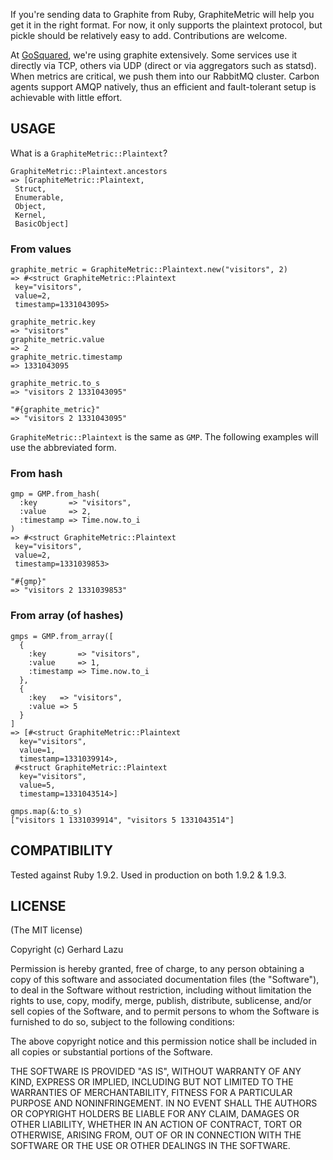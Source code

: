 If you're sending data to Graphite from Ruby, GraphiteMetric will help you get
it in the right format. For now, it only supports the plaintext protocol, but
pickle should be relatively easy to add. Contributions are welcome.

At [GoSquared](http://www.gosquared.com/), we're using graphite extensively.
Some services use it directly via TCP, others via UDP (direct or via
aggregators such as statsd). When metrics are critical, we push them into our
RabbitMQ cluster. Carbon agents support AMQP natively, thus an efficient and
fault-tolerant setup is achievable with little effort.

## USAGE

What is a `GraphiteMetric::Plaintext`?

    GraphiteMetric::Plaintext.ancestors
    => [GraphiteMetric::Plaintext,
     Struct,
     Enumerable,
     Object,
     Kernel,
     BasicObject]

### From values

    graphite_metric = GraphiteMetric::Plaintext.new("visitors", 2)
    => #<struct GraphiteMetric::Plaintext
     key="visitors",
     value=2,
     timestamp=1331043095>

    graphite_metric.key
    => "visitors"
    graphite_metric.value
    => 2
    graphite_metric.timestamp
    => 1331043095

    graphite_metric.to_s
    => "visitors 2 1331043095"

    "#{graphite_metric}"
    => "visitors 2 1331043095"

`GraphiteMetric::Plaintext` is the same as `GMP`. The following examples will
use the abbreviated form.

### From hash

    gmp = GMP.from_hash(
      :key       => "visitors",
      :value     => 2,
      :timestamp => Time.now.to_i
    )
    => #<struct GraphiteMetric::Plaintext
     key="visitors",
     value=2,
     timestamp=1331039853>

    "#{gmp}"
    => "visitors 2 1331039853"

### From array (of hashes)

    gmps = GMP.from_array([
      {
        :key       => "visitors",
        :value     => 1,
        :timestamp => Time.now.to_i
      },
      {
        :key   => "visitors",
        :value => 5
      }
    ]
    => [#<struct GraphiteMetric::Plaintext
      key="visitors",
      value=1,
      timestamp=1331039914>,
     #<struct GraphiteMetric::Plaintext
      key="visitors",
      value=5,
      timestamp=1331043514>]

    gmps.map(&:to_s)
    ["visitors 1 1331039914", "visitors 5 1331043514"]



## COMPATIBILITY

Tested against Ruby 1.9.2. Used in production on both 1.9.2 & 1.9.3.



## LICENSE

(The MIT license)

Copyright (c) Gerhard Lazu

Permission is hereby granted, free of charge, to any person obtaining a copy of
this software and associated documentation files (the "Software"), to deal in
the Software without restriction, including without limitation the rights to
use, copy, modify, merge, publish, distribute, sublicense, and/or sell copies
of the Software, and to permit persons to whom the Software is furnished to do
so, subject to the following conditions:

The above copyright notice and this permission notice shall be included in all
copies or substantial portions of the Software.

THE SOFTWARE IS PROVIDED "AS IS", WITHOUT WARRANTY OF ANY KIND, EXPRESS OR
IMPLIED, INCLUDING BUT NOT LIMITED TO THE WARRANTIES OF MERCHANTABILITY,
FITNESS FOR A PARTICULAR PURPOSE AND NONINFRINGEMENT. IN NO EVENT SHALL THE
AUTHORS OR COPYRIGHT HOLDERS BE LIABLE FOR ANY CLAIM, DAMAGES OR OTHER
LIABILITY, WHETHER IN AN ACTION OF CONTRACT, TORT OR OTHERWISE, ARISING FROM,
OUT OF OR IN CONNECTION WITH THE SOFTWARE OR THE USE OR OTHER DEALINGS IN THE
SOFTWARE.
